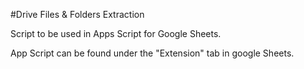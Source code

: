 #Drive Files & Folders Extraction

Script to be used in Apps Script for Google Sheets.

App Script can be found under the "Extension" tab in google Sheets.
